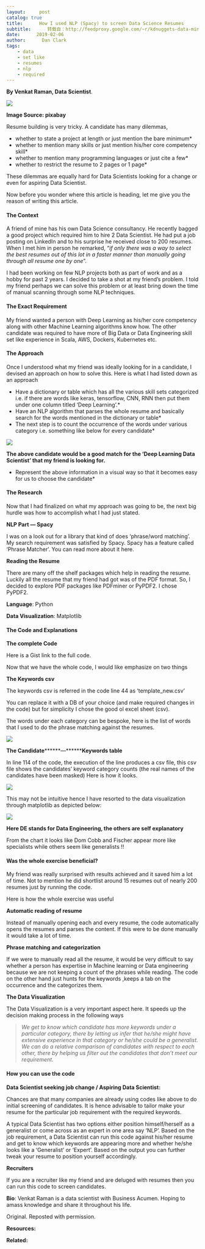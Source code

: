```yaml
---
layout:     post
catalog: true
title:      How I used NLP (Spacy) to screen Data Science Resumes
subtitle:      转载自：http://feedproxy.google.com/~r/kdnuggets-data-mining-analytics/~3/NjtxU_w5pa0/nlp-spacy-data-science-resumes.html
date:      2019-02-06
author:      Dan Clark
tags:
    - data
    - set like
    - resumes
    - nlp
    - required
---
```


**By Venkat Raman, Data Scientist**.

![](https://cdn-images-1.medium.com/max/1600/1*-gZHs5d4Yv8Mi6a1yU1jDg.png)


**Image Source: pixabay**

Resume building is very tricky. A candidate has many dilemmas,

* whether to state a project at length or just mention the bare minimum*
* whether to mention many skills or just mention his/her core competency skill*
* whether to mention many programming languages or just cite a few*
* whether to restrict the resume to 2 pages or 1 page*

These dilemmas are equally hard for Data Scientists looking for a change or even for aspiring Data Scientist.

Now before you wonder where this article is heading, let me give you the reason of writing this article.

#### **The Context**

A friend of mine has his own Data Science consultancy. He recently bagged a good project which required him to hire 2 Data Scientist. He had put a job posting on LinkedIn and to his surprise he received close to 200 resumes. When I met him in person he remarked, “*if only there was a way to select the best resumes out of this lot in a faster manner than manually going through all resume one by one*”.

I had been working on few NLP projects both as part of work and as a hobby for past 2 years. I decided to take a shot at my friend’s problem. I told my friend perhaps we can solve this problem or at least bring down the time of manual scanning through some NLP techniques.

#### **The Exact Requirement**

My friend wanted a person with Deep Learning as his/her core competency along with other Machine Learning algorithms know how. The other candidate was required to have more of Big Data or Data Engineering skill set like experience in Scala, AWS, Dockers, Kubernetes etc.

#### **The Approach**

Once I understood what my friend was ideally looking for in a candidate, I devised an approach on how to solve this. Here is what I had listed down as an approach

* Have a dictionary or table which has all the various skill sets categorized i.e. if there are words like keras, tensorflow, CNN, RNN then put them under one column titled ‘Deep Learning’.*
* Have an NLP algorithm that parses the whole resume and basically search for the words mentioned in the dictionary or table*
* The next step is to count the occurrence of the words under various category i.e. something like below for every candidate*

![](https://cdn-images-1.medium.com/max/1600/1*VgWMgvlByEBXZw5dUM6pRw.jpeg)


**The above candidate would be a good match for the ‘Deep Learning Data Scientist’ that my friend is looking for.**

* Represent the above information in a visual way so that it becomes easy for us to choose the candidate*

#### **The Research**

Now that I had finalized on what my approach was going to be, the next big hurdle was how to accomplish what I had just stated.

**NLP Part — Spacy**

I was on a look out for a library that kind of does ‘phrase/word matching’. My search requirement was satisfied by Spacy. Spacy has a feature called ‘Phrase Matcher’. You can read more about it here.

**Reading the Resume**

There are many off the shelf packages which help in reading the resume. Luckily all the resume that my friend had got was of the PDF format. So, I decided to explore PDF packages like PDFminer or PyPDF2. I chose PyPDF2.

**Language**: Python

**Data Visualization**: Matplotlib

#### **The Code and Explanations**

**The complete Code**

Here is a Gist link to the full code.


Now that we have the whole code, I would like emphasize on two things

**The Keywords csv**

The keywords csv is referred in the code line 44 as ‘template_new.csv’

You can replace it with a DB of your choice (and make required changes in the code) but for simplicity I chose the good ol excel sheet (csv).

The words under each category can be bespoke, here is the list of words that I used to do the phrase matching against the resumes.

![](https://cdn-images-1.medium.com/max/1600/1*0p44GMd46TzOfESHDFywGA.jpeg)


**The Candidate********—********Keywords table**

In line 114 of the code, the execution of the line produces a csv file, this csv file shows the candidates’ keyword category counts (the real names of the candidates have been masked) Here is how it looks.

![](https://cdn-images-1.medium.com/max/1600/1*RF049xF9QOAYEoZ2_yFpzA.jpeg)


This may not be intuitive hence I have resorted to the data visualization through matplotlib as depicted below:

![](https://cdn-images-1.medium.com/max/2600/1*bSVumqa7bUyz-vrVjpPzMg.jpeg)


**Here DE stands for Data Engineering, the others are self explanatory**

From the chart it looks like Dom Cobb and Fischer appear more like specialists while others seem like generalists !!

#### **Was the whole exercise beneficial?**

My friend was really surprised with results achieved and it saved him a lot of time. Not to mention he did shortlist around 15 resumes out of nearly 200 resumes just by running the code.

Here is how the whole exercise was useful

**Automatic reading of resume**

Instead of manually opening each and every resume, the code automatically opens the resumes and parses the content. If this were to be done manually it would take a lot of time.

**Phrase matching and categorization**

If we were to manually read all the resume, it would be very difficult to say whether a person has expertise in Machine learning or Data engineering because we are not keeping a count of the phrases while reading. The code on the other hand just hunts for the keywords ,keeps a tab on the occurrence and the categorizes them.

**The Data Visualization**

The Data Visualization is a very important aspect here. It speeds up the decision making process in the following ways

> *We get to know which candidate has more keywords under a particular category, there by letting us infer that he/she might have extensive experience in that category or he/she could be a generalist.*
*We can do a relative comparison of candidates with respect to each other, there by helping us filter out the candidates that don’t meet our requirement.*

#### How you can use the code

**Data Scientist seeking job change / Aspiring Data Scientist:**

Chances are that many companies are already using codes like above to do initial screening of candidates. It is hence advisable to tailor make your resume for the particular job requirement with the required keywords.

A typical Data Scientist has two options either position himself/herself as a generalist or come across as an expert in one area say ‘NLP’. Based on the job requirement, a Data Scientist can run this code against his/her resume and get to know which keywords are appearing more and whether he/she looks like a ‘Generalist’ or ‘Expert’. Based on the output you can further tweak your resume to position yourself accordingly.

**Recruiters**

If you are a recruiter like my friend and are deluged with resumes then you can run this code to screen candidates.

**Bio**: Venkat Raman is a data scientist with Business Acumen. Hoping to amass knowledge and share it throughout his life.

Original. Reposted with permission.

**Resources:**

**Related:**



 
